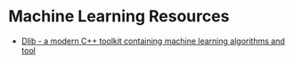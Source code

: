 # Machine Learning Resources

* [Dlib - a modern C++ toolkit containing machine learning algorithms and tool](http://dlib.net/)
